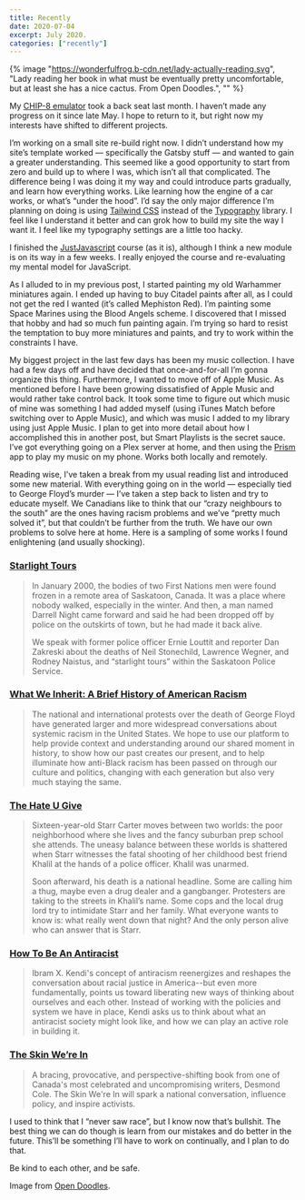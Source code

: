 ```yaml
---
title: Recently
date: 2020-07-04
excerpt: July 2020.
categories: ["recently"]
---
```


{% image "https://wonderfulfrog.b-cdn.net/lady-actually-reading.svg", "Lady reading her book in what must be eventually pretty uncomfortable, but at least she has a nice cactus. From Open Doodles.", "" %}

My [CHIP-8 emulator](https://github.com/devinwl/chip-8) took a back seat last month. I haven’t made any progress on it since late May. I hope to return to it, but right now my interests have shifted to different projects.

I’m working on a small site re-build right now. I didn’t understand how my site’s template worked — specifically the Gatsby stuff — and wanted to gain a greater understanding. This seemed like a good opportunity to start from zero and build up to where I was, which isn’t all that complicated. The difference being I was doing it my way and could introduce parts gradually, and learn how everything works. Like learning how the engine of a car works, or what’s “under the hood”. I’d say the only major difference I’m planning on doing is using [Tailwind CSS](https://tailwindcss.com) instead of the [Typography](https://www.npmjs.com/package/typography) library. I feel like I understand it better and can grok how to build my site the way I want it. I feel like my typography settings are a little too hacky.

I finished the [JustJavascript](https://justjavascript.com/) course (as it is), although I think a new module is on its way in a few weeks. I really enjoyed the course and re-evaluating my mental model for JavaScript.

As I alluded to in my previous post, I started painting my old Warhammer miniatures again. I ended up having to buy Citadel paints after all, as I could not get the red I wanted (it’s called Mephiston Red). I’m painting some Space Marines using the Blood Angels scheme. I discovered that I missed that hobby and had so much fun painting again. I’m trying so hard to resist the temptation to buy more miniatures and paints, and try to work within the constraints I have.

My biggest project in the last few days has been my music collection. I have had a few days off and have decided that once-and-for-all I’m gonna organize this thing. Furthermore, I wanted to move off of Apple Music. As mentioned before I have been growing dissatisfied of Apple Music and would rather take control back. It took some time to figure out which music of mine was something I had added myself (using iTunes Match before switching over to Apple Music), and which was music I added to my library using just Apple Music. I plan to get into more detail about how I accomplished this in another post, but Smart Playlists is the secret sauce. I’ve got everything going on a Plex server at home, and then using the [Prism](https://prism-music.app/) app to play my music on my phone. Works both locally and remotely.

Reading wise, I’ve taken a break from my usual reading list and introduced some new material. With everything going on in the world — especially tied to George Floyd’s murder — I’ve taken a step back to listen and try to educate myself. We Canadians like to think that our “crazy neighbours to the south” are the ones having racism problems and we’ve “pretty much solved it”, but that couldn’t be further from the truth. We have our own problems to solve here at home. Here is a sampling of some works I found enlightening (and usually shocking).

### [Starlight Tours](https://thisiscriminal.com/episode-138-starlight-tours-4-17-2020/)

> In January 2000, the bodies of two First Nations men were found frozen in a remote area of Saskatoon, Canada. It was a place where nobody walked, especially in the winter. And then, a man named Darrell Night came forward and said he had been dropped off by police on the outskirts of town, but he had made it back alive.
>
> We speak with former police officer Ernie Louttit and reporter Dan Zakreski about the deaths of Neil Stonechild, Lawrence Wegner, and Rodney Naistus, and “starlight tours” within the Saskatoon Police Service.

### [What We Inherit: A Brief History of American Racism](https://podcasts.apple.com/us/podcast/8-what-we-inherit-a-brief-history-of-american-racism/id1441348407?i=1000477989176)

> The national and international protests over the death of George Floyd have generated larger and more widespread conversations about systemic racism in the United States. We hope to use our platform to help provide context and understanding around our shared moment in history, to show how our past creates our present, and to help illuminate how anti-Black racism has been passed on through our culture and politics, changing with each generation but also very much staying the same.

### [The Hate U Give](https://www.goodreads.com/book/show/32075671-the-hate-u-give)

> Sixteen-year-old Starr Carter moves between two worlds: the poor neighborhood where she lives and the fancy suburban prep school she attends. The uneasy balance between these worlds is shattered when Starr witnesses the fatal shooting of her childhood best friend Khalil at the hands of a police officer. Khalil was unarmed.
>
> Soon afterward, his death is a national headline. Some are calling him a thug, maybe even a drug dealer and a gangbanger. Protesters are taking to the streets in Khalil’s name. Some cops and the local drug lord try to intimidate Starr and her family. What everyone wants to know is: what really went down that night? And the only person alive who can answer that is Starr.

### [How To Be An Antiracist](https://www.ibramxkendi.com/how-to-be-an-antiracist-1)

> Ibram X. Kendi's concept of antiracism reenergizes and reshapes the conversation about racial justice in America--but even more fundamentally, points us toward liberating new ways of thinking about ourselves and each other. Instead of working with the policies and system we have in place, Kendi asks us to think about what an antiracist society might look like, and how we can play an active role in building it.

### [The Skin We’re In](https://www.penguinrandomhouse.ca/books/536075/the-skin-were-in-by-desmond-cole/9780385686341)

> A bracing, provocative, and perspective-shifting book from one of Canada's most celebrated and uncompromising writers, Desmond Cole. The Skin We're In will spark a national conversation, influence policy, and inspire activists.

I used to think that I “never saw race”, but I know now that’s bullshit. The best thing we can do though is learn from our mistakes and do better in the future. This’ll be something I’ll have to work on continually, and I plan to do that.

Be kind to each other, and be safe.

Image from [Open Doodles](https://www.opendoodles.com/compositions).
